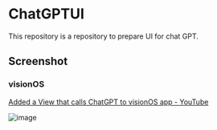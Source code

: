 # ChatGPTUI
This repository is a repository to prepare UI for chat GPT.

## Screenshot

### visionOS
[Added a View that calls ChatGPT to visionOS app - YouTube](https://www.youtube.com/watch?v=wsMPrtFplsM)

![image](https://github.com/tichise/ChatGPTUI/assets/43707/ea41ebf4-4382-4803-8971-42b500445ed8)


